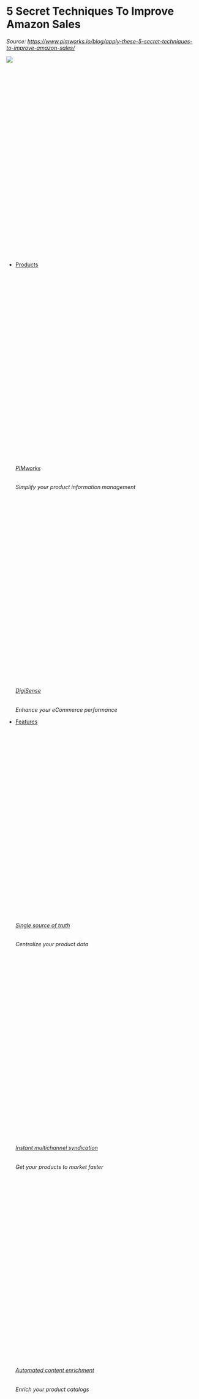# 5 Secret Techniques To Improve Amazon Sales

*Source: https://www.pimworks.io/blog/apply-these-5-secret-techniques-to-improve-amazon-sales/*

[![](https://www.pimworks.io/img/server_pim_logo.svg)
![](data:image/svg+xml,%3Csvg%20xmlns='http://www.w3.org/2000/svg'%20viewBox='0%200%201%201'%3E%3C/svg%3E)](https://www.pimworks.io/)

* [Products](#)

  ![PIMworks](data:image/svg+xml,%3Csvg%20xmlns='http://www.w3.org/2000/svg'%20viewBox='0%200%2020%2020'%3E%3C/svg%3E)

  ###### [PIMworks](https://www.pimworks.io/products/pimworks/)

  *Simplify your product information management*

  ![DigiSense](data:image/svg+xml,%3Csvg%20xmlns='http://www.w3.org/2000/svg'%20viewBox='0%200%2020%2020'%3E%3C/svg%3E)

  ###### [DigiSense](https://www.pimworks.io/products/digisense/)

  *Enhance your eCommerce performance*
* [Features](#)

  ![Image 1](data:image/svg+xml,%3Csvg%20xmlns='http://www.w3.org/2000/svg'%20viewBox='0%200%201%201'%3E%3C/svg%3E)

  ###### [Single source of truth](https://www.pimworks.io/features/single-source-of-truth)

  *Centralize your product data*

  ![Image 1](data:image/svg+xml,%3Csvg%20xmlns='http://www.w3.org/2000/svg'%20viewBox='0%200%201%201'%3E%3C/svg%3E)

  ###### [Instant multichannel syndication](https://www.pimworks.io/features/multichannel-syndication)

  *Get your products to market faster*

  ![Image 1](data:image/svg+xml,%3Csvg%20xmlns='http://www.w3.org/2000/svg'%20viewBox='0%200%201%201'%3E%3C/svg%3E)

  ###### [Automated content enrichment](https://www.pimworks.io/features/ecommerce-data-enrichment)

  *Enrich your product catalogs*

  ![Image 1](data:image/svg+xml,%3Csvg%20xmlns='http://www.w3.org/2000/svg'%20viewBox='0%200%201%201'%3E%3C/svg%3E)

  ###### [Workflow management](https://www.pimworks.io/features/workflow-management)

  *Bring your teams together*

  ![Image 1](data:image/svg+xml,%3Csvg%20xmlns='http://www.w3.org/2000/svg'%20viewBox='0%200%2020%2020'%3E%3C/svg%3E)

  ###### [Customer review analysis](https://www.pimworks.io/features/customer-review-analysis)

  *Unlock insights from feedback*

  ![Image 1](data:image/svg+xml,%3Csvg%20xmlns='http://www.w3.org/2000/svg'%20viewBox='0%200%2020%2020'%3E%3C/svg%3E)

  ###### [Price monitoring](https://www.pimworks.io/features/price-monitoring)

  *Enhance your pricing approach*

  ![Image 1](data:image/svg+xml,%3Csvg%20xmlns='http://www.w3.org/2000/svg'%20viewBox='0%200%2020%2020'%3E%3C/svg%3E)

  ###### [Search visibility](https://www.pimworks.io/features/search-visibility)

  *Optimize your Search Rankings*

* [Integrations](#)

  ### Online Marketplace

  ![Image 1](data:image/svg+xml,%3Csvg%20xmlns='http://www.w3.org/2000/svg'%20viewBox='0%200%201%201'%3E%3C/svg%3E)

  ###### [Amazon](https://www.pimworks.io/integrations/pim-for-amazon)

  ![Image 1](data:image/svg+xml,%3Csvg%20xmlns='http://www.w3.org/2000/svg'%20viewBox='0%200%201%201'%3E%3C/svg%3E)

  ###### [Ebay](https://www.pimworks.io/integrations/pim-for-ebay)

  ![Image 1](data:image/svg+xml,%3Csvg%20xmlns='http://www.w3.org/2000/svg'%20viewBox='0%200%201%201'%3E%3C/svg%3E)

  ###### [Walmart](https://www.pimworks.io/integrations/pim-for-walmart)

  ### E-commerce Platform

  ![Image 1](data:image/svg+xml,%3Csvg%20xmlns='http://www.w3.org/2000/svg'%20viewBox='0%200%201%201'%3E%3C/svg%3E)

  ###### [Shopify](https://www.pimworks.io/integrations/pim-for-shopify)

  ![Image 1](data:image/svg+xml,%3Csvg%20xmlns='http://www.w3.org/2000/svg'%20viewBox='0%200%201%201'%3E%3C/svg%3E)

  ###### [Magento](https://www.pimworks.io/integrations/pim-for-magento)

  ![Image 1](data:image/svg+xml,%3Csvg%20xmlns='http://www.w3.org/2000/svg'%20viewBox='0%200%201%201'%3E%3C/svg%3E)

  ###### [BigCommerce](https://www.pimworks.io/integrations/pim-for-bigcommerce)

  ![Image 1](data:image/svg+xml,%3Csvg%20xmlns='http://www.w3.org/2000/svg'%20viewBox='0%200%201%201'%3E%3C/svg%3E)

  ###### [WooCommerce](https://www.pimworks.io/integrations/pim-for-woocommerce)

  ### Management Software

  ![Image 1](data:image/svg+xml,%3Csvg%20xmlns='http://www.w3.org/2000/svg'%20viewBox='0%200%201%201'%3E%3C/svg%3E)

  ###### [Acumatica](https://www.pimworks.io/integrations/pim-for-acumatica)
* [Resources](#)

  ![Image 1](data:image/svg+xml,%3Csvg%20xmlns='http://www.w3.org/2000/svg'%20viewBox='0%200%201%201'%3E%3C/svg%3E)

  ###### [Blog](https://www.pimworks.io/blog)

  ![Image 1](data:image/svg+xml,%3Csvg%20xmlns='http://www.w3.org/2000/svg'%20viewBox='0%200%201%201'%3E%3C/svg%3E)

  ###### [Case studies](https://www.pimworks.io/casestudies/)

  ![Image 1](data:image/svg+xml,%3Csvg%20xmlns='http://www.w3.org/2000/svg'%20viewBox='0%200%201%201'%3E%3C/svg%3E)

  ###### [Whitepaper](https://www.pimworks.io/whitepapers-home)

  ![Image 1](data:image/svg+xml,%3Csvg%20xmlns='http://www.w3.org/2000/svg'%20viewBox='0%200%201%201'%3E%3C/svg%3E)

  ###### [PIM Glossary](https://www.pimworks.io/glossary-home)

  ![Image 1](data:image/svg+xml,%3Csvg%20xmlns='http://www.w3.org/2000/svg'%20viewBox='0%200%201%201'%3E%3C/svg%3E)

  ###### [Why PIMworks](https://www.pimworks.io/why-pimworks)

  ### PIM Fundamentals

  ##### [What is PIM?](https://www.pimworks.io/blog/what-is-pim)

  Learn everything about PIM

  ##### [PIM VS DAM](https://www.pimworks.io/blog/pim-vs-dam/)

  Find out how PIM and DAM differ
* [Resources](#)

  ![Image 1](data:image/svg+xml,%3Csvg%20xmlns='http://www.w3.org/2000/svg'%20viewBox='0%200%201%201'%3E%3C/svg%3E)

  ###### [Blog](https://www.pimworks.io/blog)

  ![Image 1](data:image/svg+xml,%3Csvg%20xmlns='http://www.w3.org/2000/svg'%20viewBox='0%200%201%201'%3E%3C/svg%3E)

  ###### [Pricing](https://www.pimworks.io/pricing)

  ![Image 1](data:image/svg+xml,%3Csvg%20xmlns='http://www.w3.org/2000/svg'%20viewBox='0%200%201%201'%3E%3C/svg%3E)

  ###### [Case studies](https://www.pimworks.io/casestudies/)

  ![Image 1](data:image/svg+xml,%3Csvg%20xmlns='http://www.w3.org/2000/svg'%20viewBox='0%200%201%201'%3E%3C/svg%3E)

  ###### [Whitepaper](https://www.pimworks.io/whitepapers-home)

  ![Image 1](data:image/svg+xml,%3Csvg%20xmlns='http://www.w3.org/2000/svg'%20viewBox='0%200%201%201'%3E%3C/svg%3E)

  ###### [PIM Glossary](https://www.pimworks.io/glossary-home)

  ![Image 1](data:image/svg+xml,%3Csvg%20xmlns='http://www.w3.org/2000/svg'%20viewBox='0%200%201%201'%3E%3C/svg%3E)

  ###### [Why PIMworks](https://www.pimworks.io/why-pimworks)

  ![Image 1](data:image/svg+xml,%3Csvg%20xmlns='http://www.w3.org/2000/svg'%20viewBox='0%200%201%201'%3E%3C/svg%3E)

  ###### [What is PIM?](https://www.pimworks.io/blog/what-is-pim)

  ![Image 1](data:image/svg+xml,%3Csvg%20xmlns='http://www.w3.org/2000/svg'%20viewBox='0%200%201%201'%3E%3C/svg%3E)

  ###### [PIM VS DAM](https://www.pimworks.io/blog/pim-vs-dam/)
* [Pricing](https://www.pimworks.io/pricing)

* [Start Free Trial](https://www.pimworks.io/start-free-trial)


 

# Apply These 5 Secret Techniques To Improve Amazon Sales

[19 May, 2025](https://www.pimworks.io/blog/apply-these-5-secret-techniques-to-improve-amazon-sales/)



In
[eCommerce](https://www.pimworks.io/blog/category/ecommerce/)

Did you know that 40% of Americans (NPR) buy at least once a month on Amazon?

44% of shoppers search on Amazon (which is only 11% more than Google) to find the product they’re looking for. According to similarweb, Amazon is the central hub for online shopping boasting average web traffic of 2.39B.

![](https://www.pimworks.io/blog/wp-content/uploads/2019/07/Amazon-selling-tips-stats.png)

Customers splurge their money on Amazon. Being a successful seller on this platform is the best bet you can get. But, the real question here is how well are you utilizing the various channels through which you can improve traffic, increase visits, multiply conversions, and grow your business.

Are your efforts well distributed? Do you keep your product information contextual and customer-centric? How far has your influencer marketing strategies gone?

I have got a ton of other questions for you. I want to answer them all and help you with some useful tips if you haven’t been doing these. But, I got a better way to do this.

Today, I will be sharing in detail five amazon selling tips and tricks that’d cover most of your questions and help you move from where you are in your sales journey, for good.

## **A Five-step Guide with useful amazon selling tips and tricks**

### 1. **Growth hacking your way to increase conversions**

You know that the future of content is through videos right?

Kid you not, according to Hubspot, four of the top six channels on which global consumers watch a video are social channels.

If you are not already leveraging video content, you are losing out on a lot. By videos, I do not only mean Youtube. While influencer partnerships are the icing on the cake, other forms like Facebook live, Instagram live, Amazon live are also untapped gold mines for you to boost sales.

Plus, with tools like an [ai video generator](https://invideo.io/make/ai-video-generator/), you don’t need a large production team or studio setup to create compelling, engaging content. These tools let you transform product photos, testimonials, or even written content into social-ready videos in minutes.

First, let’s see how YouTube + Influencer outreach can help you.

By partnering with an influencer, you can multiply your brand reach. With close to 5M audience base, a video on a product you sell with links to your website, imagine the kind of reach you can achieve.

Influencers have a strong audience base (which is the same target as yours) who believe and trust in the review and recommendations from them.

But, wait.

What if you don’t find influencers for your niche?

That is when you have to diversify your presence by getting your team to be active on various social channels by constantly creating content around the uses/benefits/demos of your products. You can either go live on these channels or utilize amazon live.

![](data:image/svg+xml,%3Csvg%20xmlns='http://www.w3.org/2000/svg'%20viewBox='0%200%20768%20334'%3E%3C/svg%3E)

Before I take you through Amazon live, be sure to build a relevant audience for your social channels and to keep the audience highly targeted through relevant use of hashtags and a candid approach to getting them to follow you in all your campaigns.

What’s **Amazon live**, anyway?

Like any other platform with the live feature, you can use Amazon live to promote your products.

![](data:image/svg+xml,%3Csvg%20xmlns='http://www.w3.org/2000/svg'%20viewBox='0%200%20768%20185'%3E%3C/svg%3E)

Here’s a [complete guide](https://neilpatel.com/blog/amazon-live/) on how to set this up and get it going.

You can promote your products on amazon live to improve bad awareness and sales. You can learn more tips on how to be successful with amazon live [here](https://www.amazon.com/live).

### **2. Creating the best customer experience on the planet**

This is something you’d already know.

But, customer experience is not all about the same day delivery tactic, zero shipping charges, or discounts. Customers do appreciate this, but what really keeps them hooked to your brand, become loyal customers, and make them coming back to you is the kind of personalization and support services you extend.

Personalization apart from the contextual placement of ads is about personalizing product content to every unique customer based upon the gender, age, and other demographic details that make product information relevant and engaging.

![](data:image/svg+xml,%3Csvg%20xmlns='http://www.w3.org/2000/svg'%20viewBox='0%200%201%201'%3E%3C/svg%3E)

**How to create personalized product experience?**

* Create a 360-degree view of content (include all product information, master data, and digital assets)
* Enrich product content – remove obsolete information, include all details to make it comprehensive, update data frequently, include rich digital assets
* Leverage user behavior data through analytical tracking and feedback to profile and personalize information
* Leverage [PIM solution](https://www.pimworks.io/) to create contextual product content

### 3. **Becoming easier to find – How to cut through the clutter?**

SEO can never be overlooked.

For any online business to succeed, the optimization of content is inevitable. Reason being, visibility is important to make a sale and how to achieve that is through content optimization.

* Amazon’s search engine is backed by the A10 algorithm with a basic function of bringing results that closely matches a query. The Amazon algorithm is getting smarter and complex day after day. It is not like how simple it used to be, today, it accommodates for variations in the results and misspelled words.

This gets good for you only if you are comprehensive with your optimization efforts.

![](data:image/svg+xml,%3Csvg%20xmlns='http://www.w3.org/2000/svg'%20viewBox='0%200%201%201'%3E%3C/svg%3E)

***Source:*** *https://sellercentral.amazon.com/gp/help/1881?)*

[![amazon selling tips](data:image/svg+xml,%3Csvg%20xmlns='http://www.w3.org/2000/svg'%20viewBox='0%200%20700%20331'%3E%3C/svg%3E)](https://www.pimworks.io/whitepapers/tips-tricks-and-best-practices-of-marketplace-seo.php)

***Quick tips to optimize your content***

* *Optimize the length of the title and be sure to include the primary keywords and natural for the user. No more dumping of keywords and making it clunky. A10 is more human*
* *Make product descriptions and features skimmable through bullet points*
* *Make sure images are of high quality: at least 1,000 by 500px*
* *Include long-tail keyword to rank for literal search terms*
* *Be sure to keep increasing your review count. Mindful of having only genuine ones. A10 is right out of Hogen’s alley blowing off all the black hats*

### **4. Improve seller metrics to win the buy-box**

*82% of Amazon sales go through the Buy Box.*

Amazon limits the eligibility to win the buy box for sellers with excellent metrics. It is not easy to win the buy box as Amazon has a lot of eligibility criteria to push a seller there.

![](data:image/svg+xml,%3Csvg%20xmlns='http://www.w3.org/2000/svg'%20viewBox='0%200%201%201'%3E%3C/svg%3E)

**How to win the buy box?**

**Amazon says,**

* Your items must be new as used items are not eligible for the buy box
* You cannot run out of stock as if that happens the buy box will rotate to another seller
* Only sellers with professional seller account are eligible (sure?)
* The most successful seller stays longer in the buy box

![](data:image/svg+xml,%3Csvg%20xmlns='http://www.w3.org/2000/svg'%20viewBox='0%200%20600%20718'%3E%3C/svg%3E)

### 5. **Spice up the review game**

Did you know that more Amazon reviews mean more opportunity to sell?

*73% of consumers say positive customer reviews* ***make them trust a business more.***

Reviews are not only criteria to rank, but also a major influencer for a sale. The more reviews and the more mixed they are, the more is the build of trust in your product. Customers really read reviews of other buyers and the pictures they post to find out if they have to buy the product or not. A good bend of bad and mediocre reviews are good for your brand as all positive reviews make you seem like the reviews were not authentic.

But, how do we persuade buyers to leave a review? Do we buy reviews? That’s absolutely not what you should do as Amazon has got more stringent with their [review policies](https://www.amazon.com/gp/help/customer/display.html?nodeId=201967050).

As of October 2016, Amazon made incentivizing product reviews or asking for positive reviews specifically, in any way a violation of their TOS and also took down all the fake reviews both manually and through AI.

***Ask for it:*** *Even if a buyer is really happy about the purchase, they’re not going to be generous enough to leave a review. You should request it by dropping an email.*

***Make it irresistible:*** *Sometimes it so happens that customers feel so good about the product and the support services. Be very friendly and helpful with support enquires, and right there will be your review.*

***Promote your reviews:*** *Promoting positive views on social channels makes your customers happy. Featuring the review acts as an incentive and attract reviews from people who already haven’t written.*

***Register your brand:*** *You can begin by logging into the seller central and choose an early review program. Enroll SKUs with less than five reviews. Amazon emails your customers asking for a review and incentivizes with $3 Amazon gift card as a value exchange.*

*You pay Amazon $60 once your first review comes in.*

## **Final word**

No matter the kind of competition there is on Amazon, making a mark for yourself is nothing short of some efforts. Consistently looking for channels and means to persuade a sale directly or indirectly is bound to help you grow your business. [Starting a business on Amazon](https://www.kanakkupillai.com/learn/start-an-ecommerce-business-on-amazon/) comes with its challenges, but the right strategies can set you on the path to success.

We hope this post on Amazon selling tips has helped you unlock some potential opportunities to sell better and if it did, do leave a comment below. If you have some tips to share, we’d love to hear.

If you aren’t jumping to implement these amazon selling tips right away, then you are missing out on a lot.

## **What was covered – a Quick recap**

* Videos are a crucial channel to create and distribute content. It can influence purchase decisions through influencer marketing or internal marketing teams
* Creating good customer experience is not just about same day delivery or zero shipping charges but personalizing content like you really know their tastes and preferences
* Optimize content through SEO techniques like keyword research, title optimization, image optimization, making descriptions skimmable, etc.
* Win the buy box by improving the seller metrics and make sure you own the eligibility for it
* Getting more reviews makes you a more authentic seller. Keeping it mixed and making efforts through brand registration and asking the customer for it in a candid manner is something not to be missed

Hope you found this post useful, feel free to share other amazon selling tips in the comments.

#### Related Posts

[![eCommerce customer journey mapping](data:image/svg+xml,%3Csvg%20xmlns='http://www.w3.org/2000/svg'%20viewBox='0%200%20370%20245'%3E%3C/svg%3E "eCommerce Customer Journey Mapping: Your Complete Guide")](https://www.pimworks.io/blog/ecommerce-customer-journey-mapping/ "eCommerce Customer Journey Mapping: Your Complete Guide") 

### [eCommerce Customer Journey Mapping: Your Complete Guide](https://www.pimworks.io/blog/ecommerce-customer-journey-mapping/)

4 Jul, 2025

[![How to Measure eCommerce Performance: Key Metrics You Need to Track](data:image/svg+xml,%3Csvg%20xmlns='http://www.w3.org/2000/svg'%20viewBox='0%200%20370%20194'%3E%3C/svg%3E "How to Measure eCommerce Performance: Key Metrics You Need to Track")](https://www.pimworks.io/blog/ecommerce-performance/ "How to Measure eCommerce Performance: Key Metrics You Need to Track") 

### [How to Measure eCommerce Performance: Key Metrics You Need to Track](https://www.pimworks.io/blog/ecommerce-performance/)

26 Feb, 2025

#### 1 Comment

1. ![](data:image/svg+xml,%3Csvg%20xmlns='http://www.w3.org/2000/svg'%20viewBox='0%200%2060%2060'%3E%3C/svg%3E)

   [www.xmc.pl](https://xmc.pl)
   [3 years ago](https://www.pimworks.io/blog/apply-these-5-secret-techniques-to-improve-amazon-sales/#comment-52)

   Just discovered this blog through Bing, what a way to brighten up my day!

### Write A Comment

You must be [logged in](https://www.pimworks.io/blog/wp-login.php?redirect_to=https%3A%2F%2Fwww.pimworks.io%2Fblog%2Fapply-these-5-secret-techniques-to-improve-amazon-sales%2F) to post a comment.

[![](data:image/svg+xml,%3Csvg%20xmlns='http://www.w3.org/2000/svg'%20viewBox='0%200%201%201'%3E%3C/svg%3E)](https://www.pimworks.io/pricing/)



![toc](https://www.pimworks.io/blog/wp-content/uploads/2025/05/blog-toc-icon.png)

Table of Contents

* [A Five-step Guide with useful amazon selling tips and tricks](# "A Five-step Guide with useful amazon selling tips and tricks")
* [Final word](# "Final word")
* [What was covered – a Quick recap](# "What was covered – a Quick recap")



![](data:image/svg+xml,%3Csvg%20xmlns='http://www.w3.org/2000/svg'%20viewBox='0%200%201%201'%3E%3C/svg%3E)

A bootstrapped venture-in-the-making with best talents redefining ecommerce product
experience with passion, expertise and innovation

* [![](data:image/svg+xml,%3Csvg%20xmlns='http://www.w3.org/2000/svg'%20viewBox='0%200%201%201'%3E%3C/svg%3E)](https://twitter.com/pimworks)

#### Features

* [Single
  source
  of truth](https://www.pimworks.io/features/single-source-of-truth)
* [Instant
  multichannel syndication](https://www.pimworks.io/features/multichannel-syndication)
* [Automated
  content enrichment](https://www.pimworks.io/features/ecommerce-data-enrichment)
* [Workflow
  management](https://www.pimworks.io/features/workflow-management)
* [Customer review
  analysis](https://www.pimworks.io/features/customer-review-analysis)
* [Price monitoring](https://www.pimworks.io/features/price-monitoring)
* [Search visibility](https://www.pimworks.io/features/search-visibility)

#### Resources

* [Blog](https://www.pimworks.io/blog/)
* [Whitepaper](https://www.pimworks.io/whitepapers-home)
* [PIM Glossary](https://www.pimworks.io/glossary-home)
* [What is PIM](https://www.pimworks.io/what-is-pim)
* [PIM VS DAM](https://www.pimworks.io/blog/pim-vs-dam/)
* [Support Center](https://help.pimworks.io/support/home)

#### Company

* [About us](https://www.pimworks.io/about-us)
* [Contact us](https://www.pimworks.io/contact-us)
* [Privacy policy](https://www.pimworks.io/privacy-policy)
* [Terms of service](https://www.pimworks.io/terms-of-service)

#### Subscribe

[Subscribe](#)

©2025 Mobius Knowledge Services Pvt. Ltd. Inc. All rights reserved.

Submit

Type above and press *Enter* to search. Press *Esc* to cancel.
























![](https://www.facebook.com/tr?id=1676241879825852&ev=PageView&noscript=1)



![](https://bat.bing.com/action/0?ti=136025812&tm=gtm002&Ver=2&mid=716deeb1-832d-43d4-91e1-c9d531a34290&bo=1&sid=c4abf1306f5911f0805d0f07ccecbe65&vid=c4ac10006f5911f09e0593e0786f6402&vids=1&msclkid=N&pi=0&lg=en-US&sw=1280&sh=720&sc=24&nwd=1&tl=5%20Secret%20Techniques%20To%20Improve%20Amazon%20Sales&p=https%3A%2F%2Fwww.pimworks.io%2Fblog%2Fapply-these-5-secret-techniques-to-improve-amazon-sales%2F&r=&lt=2280&pt=1754109176354,,,,,0,1,162,162,667,410,668,1428,1433,1435,2279,2279,2280,,,&pn=0,0&evt=pageLoad&sv=1&cdb=AQAQ&rn=662188)